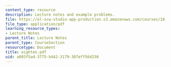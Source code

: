 ```yaml
---
content_type: resource
description: Lecture notes and example problems.
file: https://ol-ocw-studio-app-production.s3.amazonaws.com/courses/18-305-advanced-analytic-methods-in-science-and-engineering-fall-2004/a003f5ad3775b4423179307eff564250_eighten.pdf
file_type: application/pdf
learning_resource_types:
- Lecture Notes
parent_title: Lecture Notes
parent_type: CourseSection
resourcetype: Document
title: eighten.pdf
uid: a003f5ad-3775-b442-3179-307eff564250
---
```

